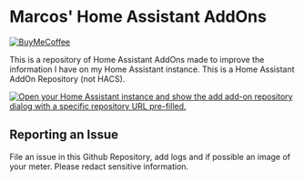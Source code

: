 # Marcos' Home Assistant AddOns
[![BuyMeCoffee][buymecoffeebadge]][buymecoffee]

This is a repository of Home Assistant AddOns made to improve the information I have on my Home Assistant instance. 
This is a Home Assistant AddOn Repository (not HACS).


[![Open your Home Assistant instance and show the add add-on repository dialog with a specific repository URL pre-filled.](https://my.home-assistant.io/badges/supervisor_add_addon_repository.svg?style=plastic)](https://my.home-assistant.io/redirect/supervisor_add_addon_repository/?repository_url=https%3A%2F%2Fgithub.com%2Fjunalmeida%2Fhomeassistant-addons)


## Reporting an Issue

File an issue in this Github Repository, add logs and if possible an image of your meter. Please redact sensitive information.

[buymecoffee]: https://www.buymeacoffee.com/junalmeida
[buymecoffeebadge]: https://img.shields.io/badge/buy%20me%20a%20coffee-donate-orange?style=plastic&logo=buymeacoffee
